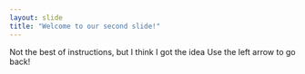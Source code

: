 ```yaml
---
layout: slide
title: "Welcome to our second slide!"
---
```

Not the best of instructions, but I think I got the idea
Use the left arrow to go back!
